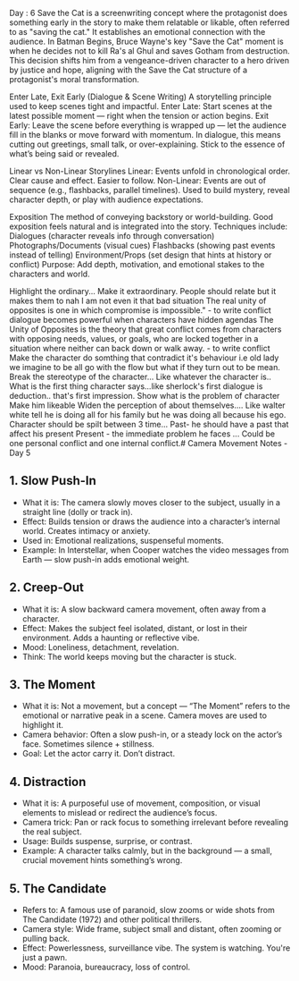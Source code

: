 Day : 6 
Save the Cat is a screenwriting concept where the protagonist does something early in the story 
to make them relatable or likable, often referred to as "saving the cat." It establishes an 
emotional connection with the audience. 
In Batman Begins, Bruce Wayne's key "Save the Cat" moment is when he decides not to kill 
Ra's al Ghul and saves Gotham from destruction. This decision shifts him from a 
vengeance-driven character to a hero driven by justice and hope, aligning with the Save the Cat 
structure of a protagonist's moral transformation. 

Enter Late, Exit Early (Dialogue & Scene Writing) 
A storytelling principle used to keep scenes tight and impactful. 
Enter Late: Start scenes at the latest possible moment — right when the tension or action 
begins. 
Exit Early: Leave the scene before everything is wrapped up — let the audience fill in the blanks 
or move forward with momentum. 
In dialogue, this means cutting out greetings, small talk, or over-explaining. Stick to the essence 
of what’s being said or revealed. 

Linear vs Non-Linear Storylines 
Linear: Events unfold in chronological order. Clear cause and effect. Easier to follow. 
Non-Linear: Events are out of sequence (e.g., flashbacks, parallel timelines). Used to build 
mystery, reveal character depth, or play with audience expectations. 

Exposition 
The method of conveying backstory or world-building. 
Good exposition feels natural and is integrated into the story. 
Techniques include: 
Dialogues (character reveals info through conversation) 
Photographs/Documents (visual cues) 
Flashbacks (showing past events instead of telling) 
Environment/Props (set design that hints at history or conflict) 
Purpose: Add depth, motivation, and emotional stakes to the characters and world. 

Highlight the ordinary... Make it extraordinary. People should relate but it makes them to nah I 
am not even it that bad situation 
The real unity of opposites is one in which compromise is impossible." - to write conflict 
dialogue becomes powerful when characters have hidden agendas 
The Unity of Opposites is the theory that great conflict comes from characters with opposing 
needs, values, or goals, who are locked together in a situation where neither can back down or 
walk away. - to write conflict 
Make the character do somthing that contradict it's behaviour i.e old lady we imagine to be all go 
with the flow but what if they turn out to be mean. 
Break the stereotype of the character... Like whatever the character is.. 
What is the first thing character says...like sherlock's first dialogue is deduction.. that's first 
impression. 
Show what is the problem of character 
Make him likeable 
Widen the perception of about themselves.... 
Like walter white tell he is doing all for his family but he was doing all because his ego. 
Character should be spilt between 3 time... 
Past- he should have a past that affect his present 
Present - the immediate problem he faces ... Could be one personal conflict and one internal 
conflict.# Camera Movement Notes - Day 5

## 1. Slow Push-In
- What it is: The camera slowly moves closer to the subject, usually in a straight line (dolly or track in).
- Effect: Builds tension or draws the audience into a character’s internal world. Creates intimacy or anxiety.
- Used in: Emotional realizations, suspenseful moments.
- Example: In Interstellar, when Cooper watches the video messages from Earth — slow push-in adds emotional weight.

## 2. Creep-Out
- What it is: A slow backward camera movement, often away from a character.
- Effect: Makes the subject feel isolated, distant, or lost in their environment. Adds a haunting or reflective vibe.
- Mood: Loneliness, detachment, revelation.
- Think: The world keeps moving but the character is stuck.

## 3. The Moment
- What it is: Not a movement, but a concept — “The Moment” refers to the emotional or narrative peak in a scene. Camera moves are used to highlight it.
- Camera behavior: Often a slow push-in, or a steady lock on the actor’s face. Sometimes silence + stillness.
- Goal: Let the actor carry it. Don’t distract.

## 4. Distraction
- What it is: A purposeful use of movement, composition, or visual elements to mislead or redirect the audience’s focus.
- Camera trick: Pan or rack focus to something irrelevant before revealing the real subject.
- Usage: Builds suspense, surprise, or contrast.
- Example: A character talks calmly, but in the background — a small, crucial movement hints something’s wrong.

## 5. The Candidate
- Refers to: A famous use of paranoid, slow zooms or wide shots from The Candidate (1972) and other political thrillers.
- Camera style: Wide frame, subject small and distant, often zooming or pulling back.
- Effect: Powerlessness, surveillance vibe. The system is watching. You're just a pawn.
- Mood: Paranoia, bureaucracy, loss of control.
